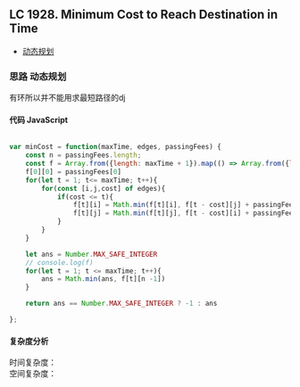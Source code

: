 ## LC 1928. Minimum Cost to Reach Destination in Time

- [动态规划](#思路-动态规划)

### 思路 动态规划
有环所以并不能用求最短路径的dj
#### 代码 JavaScript

```JavaScript

var minCost = function(maxTime, edges, passingFees) {
    const n = passingFees.length;
    const f = Array.from({length: maxTime + 1}).map(() => Array.from({length: n}).fill(Number.MAX_SAFE_INTEGER))
    f[0][0] = passingFees[0]
    for(let t = 1; t<= maxTime; t++){
        for(const [i,j,cost] of edges){
            if(cost <= t){
                f[t][i] = Math.min(f[t][i], f[t - cost][j] + passingFees[i])
                f[t][j] = Math.min(f[t][j], f[t - cost][i] + passingFees[j])
            }
        }
    }

    let ans = Number.MAX_SAFE_INTEGER
    // console.log(f)
    for(let t = 1; t <= maxTime; t++){
        ans = Math.min(ans, f[t][n -1])
    }

    return ans == Number.MAX_SAFE_INTEGER ? -1 : ans

};
```

#### 复杂度分析
时间复杂度： </br>
空间复杂度：